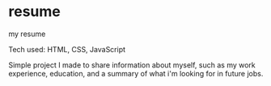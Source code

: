 # resume
my resume

Tech used: HTML, CSS, JavaScript

Simple project I made to share information about myself, such as my work experience, education, and a summary of what i'm looking for in future jobs.


